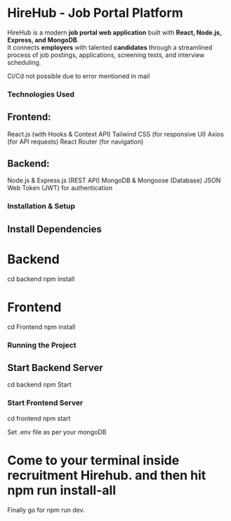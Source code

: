 # HireHub - Job Portal Platform

HireHub is a modern **job portal web application** built with **React, Node.js, Express, and MongoDB**.  
It connects **employers** with talented **candidates** through a streamlined process of job postings, applications, screening tests, and interview scheduling.

Ci/Cd not possible due to error mentioned in mail

### Technologies Used
## Frontend:
React.js (with Hooks & Context API)
Tailwind CSS (for responsive UI)
Axios (for API requests)
React Router (for navigation)
## Backend:
Node.js & Express.js (REST API)
MongoDB & Mongoose (Database)
JSON Web Token (JWT) for authentication

### Installation & Setup
## Install Dependencies
# Backend
cd backend
npm install

# Frontend
cd Frontend
npm install

###  Running the Project
## Start Backend Server
cd backend
npm  Start

### Start Frontend Server
cd frontend
npm start

Set .env file as per your mongoDB
# Come to your terminal inside recruitment Hirehub. and then hit npm run install-all

Finally go for npm run dev.
